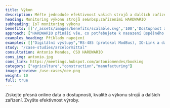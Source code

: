 ```yaml
---
title: Výkon
description: Měřte jednoduše efektivnost vašich strojů a dalších zařízení ve výrobě, zemědělství a dalších odvětvích.
heading: Monitoring výkonu strojů se&nbsp;zařízeními HARDWARIO
subheading: IoT monitoring výkonu
benefits: [['/_assets/images/benefits/scalable.svg','100','Dostupnost a přesnost dat','Přesná data z připojených strojů dostupná okamžitě online v telefonech a počítačích.'],['/_assets/images/benefits/implementation.svg','100','Vyšší efektivnost','Informace o taktu, prostojích, produkci a její kvalitě vedou k vyšší efektivnosti výroby (OEE).'],['/_assets/images/benefits/simple.svg','75','Dohled nad procesy','Přehled o průběhu výroby, dodržování přestávek a pracovních postupů.']]
approach: ["HARDWARIO přináší vše, co potřebujete k nasazení úspěšného projektu IoT monitoringu výkonu - od zařízení po cloudové prostředí a API.","Naše nabídka produktů a služeb zahrnuje IoT zařízení a senzory, jednoduše připojitelné odkukoliv k internetu prostřednictvím LPWAN sítí, konektivitu, cloudové prostředí pro správu zařízení a&nbsp;API pro integraci s dalšími systémy."]
examples_heading: Příklady napojení
examples: [["Digitální výstupy","RS-485 (protokol ModBus), IO-Link a další"],["PLC výstupy","Suchý kontakt, proudová smyčka a další"],["Neinvazivní připojení","Magnetické, optické a další senzory"]]
study: "/case-studies/arcelormittal"
consultation: Antonio Mendes, CSO HARDWARIO
cons_img: antonio.jpg
cons_link: https://meetings.hubspot.com/antoniomendes/booking
category: ["agriculture","construction","manufacturing"]
image_preview: /use-cases/oee.png
weight: 10
full: true
---
```


Získejte přesná online data o dostupnosti, kvalitě a výkonu strojů a dalších zařízení.
Zvyšte&nbsp;efektivnost výroby.

